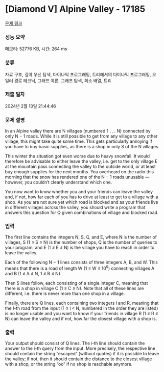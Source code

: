 # [Diamond V] Alpine Valley - 17185 

[문제 링크](https://www.acmicpc.net/problem/17185) 

### 성능 요약

메모리: 52776 KB, 시간: 264 ms

### 분류

자료 구조, 깊이 우선 탐색, 다이나믹 프로그래밍, 트리에서의 다이나믹 프로그래밍, 오일러 경로 테크닉, 그래프 이론, 그래프 탐색, 희소 배열, 트리

### 제출 일자

2024년 2월 13일 21:44:46

### 문제 설명

<p>In an Alpine valley there are N villages (numbered 1 . . . N) connected by only N − 1 roads. While it is still possible to get from any village to any other village, this might take quite some time. This gets particularly annoying if you have to buy basic supplies, as there is a shop in only S of the N villages.</p>

<p>This winter the situation got even worse due to heavy snowfall. It would therefore be advisable to either leave the valley, i.e. get to the only village E at the mountain pass connecting the valley to the outside world, or at least buy enough supplies for the next months. You overheard on the radio this morning that the snow has rendered one of the N − 1 roads unusable — however, you couldn’t clearly understand which one.</p>

<p>You now want to know whether you and your friends can leave the valley and, if not, how far each of you has to drive at least to get to a village with a shop. As you are not sure yet which road is blocked and as your friends live in different villages across the valley, you should write a program that answers this question for Q given combinations of village and blocked road.</p>

### 입력 

 <p>The first line contains the integers N, S, Q, and E, where N is the number of villages, S (1 ≤ S ≤ N) is the number of shops, Q is the number of queries to your program, and E (1 ≤ E ≤ N) is the village you have to reach in order to leave the valley.</p>

<p>Each of the following N − 1 lines consists of three integers A, B, and W. This means that there is a road of length W (1 ≤ W ≤ 10<sup>9</sup>) connecting villages A and B (1 ≤ A ≤ N, 1 ≤ B ≤ N).</p>

<p>Then S lines follow, each consisting of a single integer C, meaning that there is a shop in village C (1 ≤ C ≤ N). Note that all of these lines are different, i.e. there is never more than one shop in a village.</p>

<p>Finally, there are Q lines, each containing two integers I and R, meaning that the I-th road from the input (1 ≤ I < N, numbered in the order they are listed) is no longer usable and you want to know if your friends in village R (1 ≤ R ≤ N) can leave the valley and if not, how far the closest village with a shop is.</p>

### 출력 

 <p>Your output should consist of Q lines. The i-th line should contain the answer to the i-th query from the input. More precisely, the respective line should contain the string “escaped” (without quotes) if it is possible to leave the valley; if not, then it should contain the distance to the closest village with a shop, or the string “oo” if no shop is reachable anymore.</p>

